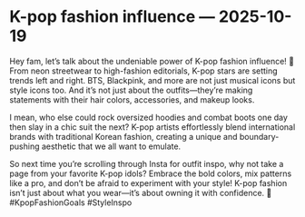 # K-pop fashion influence — 2025-10-19

Hey fam, let’s talk about the undeniable power of K-pop fashion influence! 🌟 From neon streetwear to high-fashion editorials, K-pop stars are setting trends left and right. BTS, Blackpink, and more are not just musical icons but style icons too. And it’s not just about the outfits—they’re making statements with their hair colors, accessories, and makeup looks.

I mean, who else could rock oversized hoodies and combat boots one day then slay in a chic suit the next? K-pop artists effortlessly blend international brands with traditional Korean fashion, creating a unique and boundary-pushing aesthetic that we all want to emulate.

So next time you’re scrolling through Insta for outfit inspo, why not take a page from your favorite K-pop idols? Embrace the bold colors, mix patterns like a pro, and don’t be afraid to experiment with your style! K-pop fashion isn’t just about what you wear—it’s about owning it with confidence. 💫 #KpopFashionGoals #StyleInspo